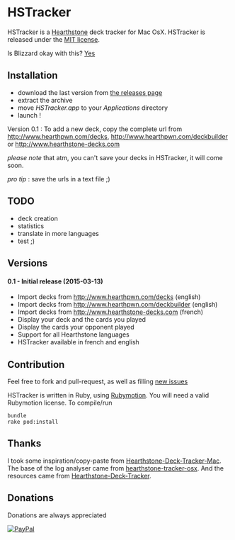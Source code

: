 # HSTracker

HSTracker is a [Hearthstone](http://www.playhearthstone.com/) deck tracker for Mac OsX.
HSTracker is released under the [MIT license](LICENSE).

Is Blizzard okay with this?
[Yes](https://twitter.com/bdbrode/status/511151446038179840)

## Installation
- download the last version from [the releases page](https://github.com/bmichotte/HSTracker/releases)
- extract the archive
- move _HSTracker.app_ to your _Applications_ directory
- launch !

Version 0.1 : To add a new deck, copy the complete url from http://www.hearthpwn.com/decks, http://www.hearthpwn.com/deckbuilder or http://www.hearthstone-decks.com

*please note* that atm, you can't save your decks in HSTracker, it will come soon.

*pro tip* : save the urls in a text file ;)


## TODO
- deck creation
- statistics
- translate in more languages
- test ;) 

## Versions
#### 0.1 - Initial release (2015-03-13)
- Import decks from http://www.hearthpwn.com/decks (english)
- Import decks from http://www.hearthpwn.com/deckbuilder (english)
- Import decks from http://www.hearthstone-decks.com (french)
- Display your deck and the cards you played
- Display the cards your opponent played
- Support for all Hearthstone languages
- HSTracker available in french and english

## Contribution
Feel free to fork and pull-request, as well as filling [new issues](https://github.com/bmichotte/HSTracker/issues)

HSTracker is written in Ruby, using [Rubymotion](http://www.rubymotion.com/). You will need a valid Rubymotion license.
To compile/run
```
bundle
rake pod:install
```

## Thanks

I took some inspiration/copy-paste from [Hearthstone-Deck-Tracker-Mac](https://github.com/Jeswang/Hearthstone-Deck-Tracker-Mac).
The base of the log analyser came from [hearthstone-tracker-osx](https://github.com/hellozimi/hearthstone-tracker-osx).
And the resources came from [Hearthstone-Deck-Tracker](https://github.com/Epix37/Hearthstone-Deck-Tracker).

## Donations
Donations are always appreciated 

[![PayPal](https://www.paypalobjects.com/en_US/i/btn/btn_donate_SM.gif)](https://www.paypal.com/cgi-bin/webscr?cmd=_donations&business=bmichotte%40gmail%2ecom&lc=US&item_name=HSTracker&currency_code=EUR&bn=PP%2dDonationsBF%3abtn_donate_SM%2egif%3aNonHosted) 